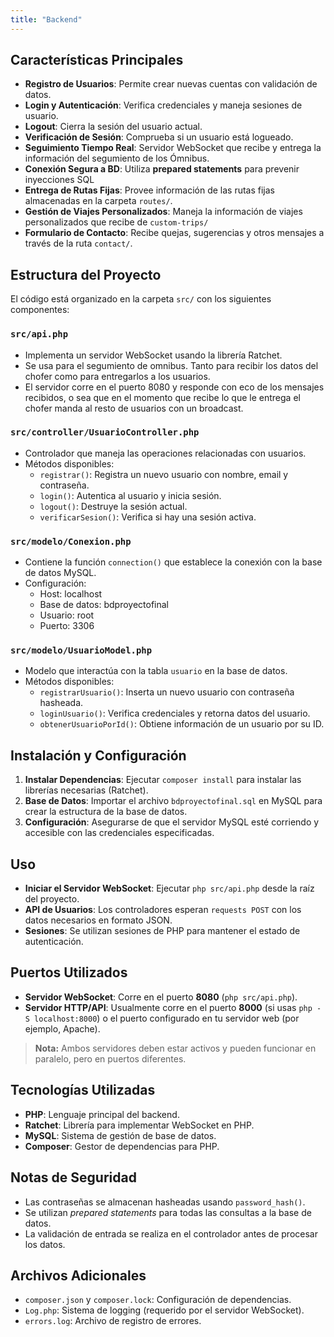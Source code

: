 ```yaml
---
title: "Backend"
---
```


## Características Principales
- **Registro de Usuarios**: Permite crear nuevas cuentas con validación de datos.
- **Login y Autenticación**: Verifica credenciales y maneja sesiones de usuario.
- **Logout**: Cierra la sesión del usuario actual.
- **Verificación de Sesión**: Comprueba si un usuario está logueado.
- **Seguimiento Tiempo Real**: Servidor WebSocket que recibe y entrega la información del segumiento de los Ómnibus.
- **Conexión Segura a BD**: Utiliza __prepared statements__ para prevenir inyecciones SQL
- **Entrega de Rutas Fijas**: Provee información de las rutas fijas almacenadas en la carpeta `routes/`.
- **Gestión de Viajes Personalizados**: Maneja la información de viajes personalizados que recibe de `custom-trips/`
- **Formulario de Contacto**: Recibe quejas, sugerencias y otros mensajes a través de la ruta `contact/`.


## Estructura del Proyecto
El código está organizado en la carpeta `src/` con los siguientes componentes:

### `src/api.php`
- Implementa un servidor WebSocket usando la librería Ratchet.
- Se usa para el segumiento de omnibus. Tanto para recibir los datos del chofer como para entregarlos a los usuarios.
- El servidor corre en el puerto 8080 y responde con eco de los mensajes recibidos, o sea que en el momento que recibe lo que le entrega el chofer manda al resto de usuarios con un broadcast.

### `src/controller/UsuarioController.php`
- Controlador que maneja las operaciones relacionadas con usuarios.
- Métodos disponibles:
  - `registrar()`: Registra un nuevo usuario con nombre, email y contraseña.
  - `login()`: Autentica al usuario y inicia sesión.
  - `logout()`: Destruye la sesión actual.
  - `verificarSesion()`: Verifica si hay una sesión activa.

### `src/modelo/Conexion.php`
- Contiene la función `connection()` que establece la conexión con la base de datos MySQL.
- Configuración:
  - Host: localhost
  - Base de datos: bdproyectofinal
  - Usuario: root
  - Puerto: 3306

### `src/modelo/UsuarioModel.php`
- Modelo que interactúa con la tabla `usuario` en la base de datos.
- Métodos disponibles:
  - `registrarUsuario()`: Inserta un nuevo usuario con contraseña hasheada.
  - `loginUsuario()`: Verifica credenciales y retorna datos del usuario.
  - `obtenerUsuarioPorId()`: Obtiene información de un usuario por su ID.

## Instalación y Configuración
1. **Instalar Dependencias**: Ejecutar `composer install` para instalar las librerías necesarias (Ratchet).
2. **Base de Datos**: Importar el archivo `bdproyectofinal.sql` en MySQL para crear la estructura de la base de datos.
3. **Configuración**: Asegurarse de que el servidor MySQL esté corriendo y accesible con las credenciales especificadas.

## Uso
- **Iniciar el Servidor WebSocket**: Ejecutar `php src/api.php` desde la raíz del proyecto.
- **API de Usuarios**: Los controladores esperan `requests POST` con los datos necesarios en formato JSON.
- **Sesiones**: Se utilizan sesiones de PHP para mantener el estado de autenticación.

## Puertos Utilizados

- **Servidor WebSocket**: Corre en el puerto **8080** (`php src/api.php`).
- **Servidor HTTP/API**: Usualmente corre en el puerto **8000** (si usas `php -S localhost:8000`) o el puerto configurado en tu servidor web (por ejemplo, Apache).

> **Nota:** Ambos servidores deben estar activos y pueden funcionar en paralelo, pero en puertos diferentes.

## Tecnologías Utilizadas
- **PHP**: Lenguaje principal del backend.
- **Ratchet**: Librería para implementar WebSocket en PHP.
- **MySQL**: Sistema de gestión de base de datos.
- **Composer**: Gestor de dependencias para PHP.

## Notas de Seguridad
- Las contraseñas se almacenan hasheadas usando `password_hash()`.
- Se utilizan _prepared statements_ para todas las consultas a la base de datos.
- La validación de entrada se realiza en el controlador antes de procesar los datos.

## Archivos Adicionales
- `composer.json` y `composer.lock`: Configuración de dependencias.
- `Log.php`: Sistema de logging (requerido por el servidor WebSocket).
- `errors.log`: Archivo de registro de errores.
